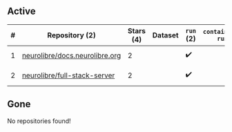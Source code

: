 ## Active
| # | Repository (2) | Stars (4) | Dataset | `run` (2) | `containers-run` | Last Modified |
| --- | --- | --- | --- | --- | --- | --- |
| 1 | [neurolibre/docs.neurolibre.org](https://github.com/neurolibre/docs.neurolibre.org) | 2 |  | :heavy_check_mark: |  | 2024-07-21 20:36:51+00:00 |
| 2 | [neurolibre/full-stack-server](https://github.com/neurolibre/full-stack-server) | 2 |  | :heavy_check_mark: |  | 2024-05-27 10:00:11+00:00 |

## Gone
No repositories found!
